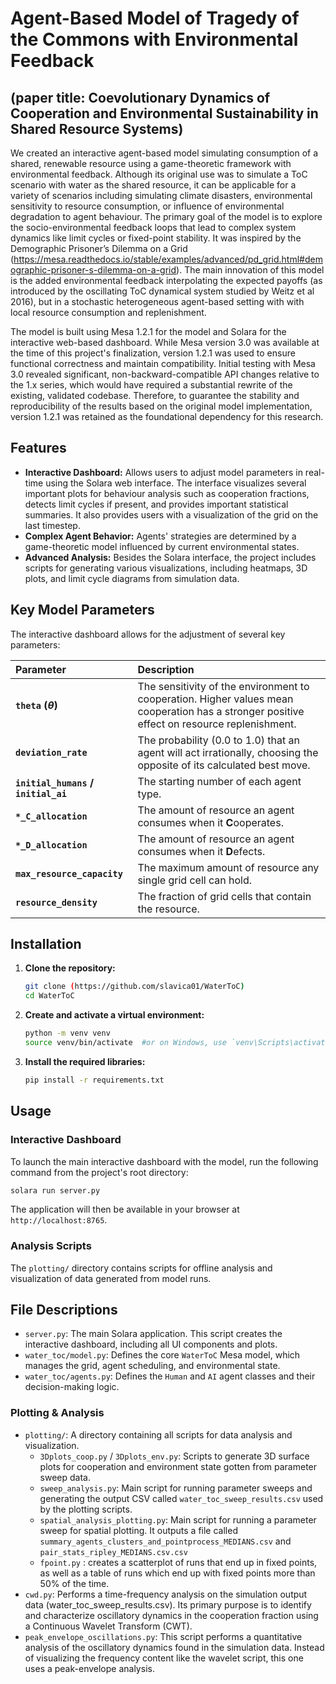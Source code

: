 # Agent-Based Model of Tragedy of the Commons with Environmental Feedback
## (paper title: Coevolutionary Dynamics of Cooperation and Environmental Sustainability in Shared Resource Systems)
We created an interactive agent-based model simulating consumption of a shared, renewable resource using a game-theoretic framework with environmental feedback. Although its original use was to simulate a ToC scenario with water as the shared resource, it can be applicable for a variety of scenarios including simulating climate disasters, environmental sensitivity to resource consumption, or influence of environmental degradation to agent behaviour.
The primary goal of the model is to explore the socio-environmental feedback loops that lead to complex system dynamics like limit cycles or fixed-point stability. It was inspired by the Demographic Prisoner’s Dilemma on a Grid (https://mesa.readthedocs.io/stable/examples/advanced/pd_grid.html#demographic-prisoner-s-dilemma-on-a-grid). The main innovation of this model is the added environmental feedback interpolating the expected payoffs (as introduced by the oscillating ToC dynamical system studied by Weitz et al 2016), but in a stochastic heterogeneous agent-based setting with with local resource consumption and replenishment.

The model is built using Mesa 1.2.1 for the model and Solara for the interactive web-based dashboard.
While Mesa version 3.0 was available at the time of this project's finalization, version 1.2.1 was used to ensure functional correctness and maintain compatibility. Initial testing with Mesa 3.0 revealed significant, non-backward-compatible API changes relative to the 1.x series, which would have required a substantial rewrite of the existing, validated codebase. Therefore, to guarantee the stability and reproducibility of the results based on the original model implementation, version 1.2.1 was retained as the foundational dependency for this research.

## Features

* **Interactive Dashboard:** Allows users to adjust model parameters in real-time using the Solara web interface. The interface visualizes several important plots for behaviour analysis such as cooperation fractions, detects limit cycles if present, and provides important statistical summaries. It also provides users with a visualization of the grid on the last timestep.
* **Complex Agent Behavior:** Agents' strategies are determined by a game-theoretic model influenced by current environmental states.
* **Advanced Analysis:** Besides the Solara interface, the project includes scripts for generating various visualizations, including heatmaps, 3D plots, and limit cycle diagrams from simulation data.


## Key Model Parameters

The interactive dashboard allows for the adjustment of several key parameters:

| Parameter | Description |
| :--- | :--- |
| **`theta` (${\theta}$)** | The sensitivity of the environment to cooperation. Higher values mean cooperation has a stronger positive effect on resource replenishment. |
| **`deviation_rate`** | The probability (0.0 to 1.0) that an agent will act irrationally, choosing the opposite of its calculated best move. |
| **`initial_humans` / `initial_ai`** | The starting number of each agent type. |
| **`*_C_allocation`** | The amount of resource an agent consumes when it **C**ooperates. |
| **`*_D_allocation`** | The amount of resource an agent consumes when it **D**efects. |
| **`max_resource_capacity`** | The maximum amount of resource any single grid cell can hold. |
| **`resource_density`** | The fraction of grid cells that contain the resource. |

## Installation

1.  **Clone the repository:**
    ```bash
    git clone (https://github.com/slavica01/WaterToC)
    cd WaterToC
    ```

2.  **Create and activate a virtual environment:**
    ```bash
    python -m venv venv
    source venv/bin/activate  #or on Windows, use `venv\Scripts\activate`
    ```

3.  **Install the required libraries:**
    ```bash
    pip install -r requirements.txt
    ```


## Usage

### Interactive Dashboard

To launch the main interactive dashboard with the model, run the following command from the project's root directory:

```bash
solara run server.py
```
The application will then be available in your browser at `http://localhost:8765`.

### Analysis Scripts

The `plotting/` directory contains scripts for offline analysis and visualization of data generated from model runs.



## File Descriptions

* `server.py`: The main Solara application. This script creates the interactive dashboard, including all UI components and plots.
* `water_toc/model.py`: Defines the core `WaterToC` Mesa model, which manages the grid, agent scheduling, and environmental state.
* `water_toc/agents.py`: Defines the `Human` and `AI` agent classes and their decision-making logic.

### Plotting & Analysis

* `plotting/`: A directory containing all scripts for data analysis and visualization.
    * `3Dplots_coop.py` / `3Dplots_env.py`: Scripts to generate 3D surface plots for cooperation and environment state gotten from parameter sweep data.
    * `sweep_analysis.py`: Main script for running parameter sweeps and generating the output CSV called `water_toc_sweep_results.csv` used by the plotting scripts.
    * `spatial_analysis_plotting.py`: Main script for running a parameter sweep for spatial plotting. It outputs a file called `summary_agents_clusters_and_pointprocess_MEDIANS.csv` and `pair_stats_ripley_MEDIANS.csv.csv`
    * `fpoint.py` :  creates a scatterplot of runs that end up in fixed points, as well as a table of runs which end up with fixed points more than 50% of the time.
* `cwd.py`: Performs a time-frequency analysis on the simulation output data (water_toc_sweep_results.csv). Its primary purpose is to identify and characterize oscillatory dynamics in the cooperation fraction using a Continuous Wavelet Transform (CWT).
* `peak_envelope_oscillations.py`: This script performs a quantitative analysis of the oscillatory dynamics found in the simulation data. Instead of visualizing the frequency content like the wavelet script, this one uses a peak-envelope analysis.
